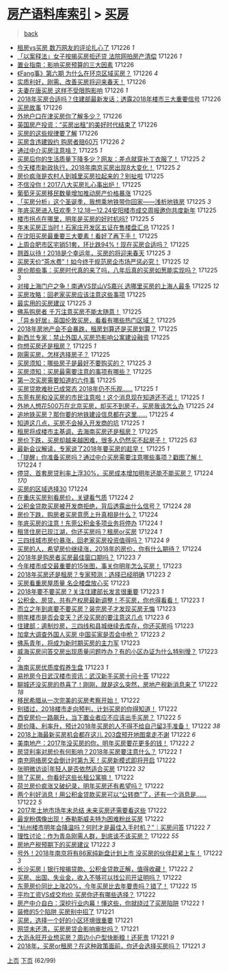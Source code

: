 [房产语料库索引](../../README.md)  > [买房](买房.md)
====
> [back](../README.md)

- [租房vs买房 数万网友的评论扎心了](http://jkwz.applinzi.com/ittc/7051385833607660561.html#%E7%A7%9F%E6%88%BFvs%E4%B9%B0%E6%88%BF+%E6%95%B0%E4%B8%87%E7%BD%91%E5%8F%8B%E7%9A%84%E8%AF%84%E8%AE%BA%E6%89%8E%E5%BF%83%E4%BA%86) 171226 *1* 
- [「以案释法」女子按揭买房拒还贷 法院网拍房产清偿](http://jkwz.applinzi.com/ittc/7051388974050837521.html#%E3%80%8C%E4%BB%A5%E6%A1%88%E9%87%8A%E6%B3%95%E3%80%8D%E5%A5%B3%E5%AD%90%E6%8C%89%E6%8F%AD%E4%B9%B0%E6%88%BF%E6%8B%92%E8%BF%98%E8%B4%B7+%E6%B3%95%E9%99%A2%E7%BD%91%E6%8B%8D%E6%88%BF%E4%BA%A7%E6%B8%85%E5%81%BF) 171226 *1* 
- [置业指南：影响买房预算的三大因素](http://jkwz.applinzi.com/ittc/7051388829921969168.html#%E7%BD%AE%E4%B8%9A%E6%8C%87%E5%8D%97%EF%BC%9A%E5%BD%B1%E5%93%8D%E4%B9%B0%E6%88%BF%E9%A2%84%E7%AE%97%E7%9A%84%E4%B8%89%E5%A4%A7%E5%9B%A0%E7%B4%A0) 171226  
- [《Fang事》第六期 为什么在环京区域买房？](http://jkwz.applinzi.com/ittc/7051380222069310481.html#%E3%80%8AFang%E4%BA%8B%E3%80%8B%E7%AC%AC%E5%85%AD%E6%9C%9F+%E4%B8%BA%E4%BB%80%E4%B9%88%E5%9C%A8%E7%8E%AF%E4%BA%AC%E5%8C%BA%E5%9F%9F%E4%B9%B0%E6%88%BF%EF%BC%9F) 171226 *4* 
- [实质利好，刚需、改善买房将迎来春天！](http://jkwz.applinzi.com/ittc/7051354922551870480.html#%E5%AE%9E%E8%B4%A8%E5%88%A9%E5%A5%BD%EF%BC%8C%E5%88%9A%E9%9C%80%E3%80%81%E6%94%B9%E5%96%84%E4%B9%B0%E6%88%BF%E5%B0%86%E8%BF%8E%E6%9D%A5%E6%98%A5%E5%A4%A9%EF%BC%81) 171226  
- [夫妻在唐买房 这样不受限购影响](http://jkwz.applinzi.com/ittc/7051345991368705041.html#%E5%A4%AB%E5%A6%BB%E5%9C%A8%E5%94%90%E4%B9%B0%E6%88%BF+%E8%BF%99%E6%A0%B7%E4%B8%8D%E5%8F%97%E9%99%90%E8%B4%AD%E5%BD%B1%E5%93%8D) 171226 *1* 
- [2018年买房合适吗？住建部最新发话：透露2018年楼市三大重要信号](http://jkwz.applinzi.com/ittc/7051336993475134481.html#2018%E5%B9%B4%E4%B9%B0%E6%88%BF%E5%90%88%E9%80%82%E5%90%97%EF%BC%9F%E4%BD%8F%E5%BB%BA%E9%83%A8%E6%9C%80%E6%96%B0%E5%8F%91%E8%AF%9D%EF%BC%9A%E9%80%8F%E9%9C%B22018%E5%B9%B4%E6%A5%BC%E5%B8%82%E4%B8%89%E5%A4%A7%E9%87%8D%E8%A6%81%E4%BF%A1%E5%8F%B7) 171226  
- [买房故事](http://jkwz.applinzi.com/ittc/7051331224411309072.html#%E4%B9%B0%E6%88%BF%E6%95%85%E4%BA%8B) 171226  
- [外地户口在津买房你了解多少？](http://jkwz.applinzi.com/ittc/7051312811890705424.html#%E5%A4%96%E5%9C%B0%E6%88%B7%E5%8F%A3%E5%9C%A8%E6%B4%A5%E4%B9%B0%E6%88%BF%E4%BD%A0%E4%BA%86%E8%A7%A3%E5%A4%9A%E5%B0%91%EF%BC%9F) 171226  
- [英国房产投资：“买房出租”的美好时代结束了](http://jkwz.applinzi.com/ittc/7051307475968459793.html#%E8%8B%B1%E5%9B%BD%E6%88%BF%E4%BA%A7%E6%8A%95%E8%B5%84%EF%BC%9A%E2%80%9C%E4%B9%B0%E6%88%BF%E5%87%BA%E7%A7%9F%E2%80%9D%E7%9A%84%E7%BE%8E%E5%A5%BD%E6%97%B6%E4%BB%A3%E7%BB%93%E6%9D%9F%E4%BA%86) 171226  
- [买房的这些规律要了解](http://jkwz.applinzi.com/ittc/7051290201173787664.html#%E4%B9%B0%E6%88%BF%E7%9A%84%E8%BF%99%E4%BA%9B%E8%A7%84%E5%BE%8B%E8%A6%81%E4%BA%86%E8%A7%A3) 171226  
- [买房含违建毁约 购房者赔60万](http://jkwz.applinzi.com/ittc/7051259497358558225.html#%E4%B9%B0%E6%88%BF%E5%90%AB%E8%BF%9D%E5%BB%BA%E6%AF%81%E7%BA%A6+%E8%B4%AD%E6%88%BF%E8%80%85%E8%B5%9460%E4%B8%87) 171226 *2* 
- [通过中介买房注意啥？](http://jkwz.applinzi.com/ittc/7051144073975432208.html#%E9%80%9A%E8%BF%87%E4%B8%AD%E4%BB%8B%E4%B9%B0%E6%88%BF%E6%B3%A8%E6%84%8F%E5%95%A5%EF%BC%9F) 171225 *1* 
- [买房后你的生活质量下降多少？网友：差点就穿补丁衣服了！](http://jkwz.applinzi.com/ittc/7051116583252919313.html#%E4%B9%B0%E6%88%BF%E5%90%8E%E4%BD%A0%E7%9A%84%E7%94%9F%E6%B4%BB%E8%B4%A8%E9%87%8F%E4%B8%8B%E9%99%8D%E5%A4%9A%E5%B0%91%EF%BC%9F%E7%BD%91%E5%8F%8B%EF%BC%9A%E5%B7%AE%E7%82%B9%E5%B0%B1%E7%A9%BF%E8%A1%A5%E4%B8%81%E8%A1%A3%E6%9C%8D%E4%BA%86%EF%BC%81) 171225 *2* 
- [今天楼市新政执行，2018年南京买房出现8大变化！](http://jkwz.applinzi.com/ittc/7051101615795209232.html#%E4%BB%8A%E5%A4%A9%E6%A5%BC%E5%B8%82%E6%96%B0%E6%94%BF%E6%89%A7%E8%A1%8C%EF%BC%8C2018%E5%B9%B4%E5%8D%97%E4%BA%AC%E4%B9%B0%E6%88%BF%E5%87%BA%E7%8E%B08%E5%A4%A7%E5%8F%98%E5%8C%96%EF%BC%81) 171225 *2* 
- [房价疯涨是农村人到城里买房拉起来的？别扯啦](http://jkwz.applinzi.com/ittc/7051101312899351569.html#%E6%88%BF%E4%BB%B7%E7%96%AF%E6%B6%A8%E6%98%AF%E5%86%9C%E6%9D%91%E4%BA%BA%E5%88%B0%E5%9F%8E%E9%87%8C%E4%B9%B0%E6%88%BF%E6%8B%89%E8%B5%B7%E6%9D%A5%E7%9A%84%EF%BC%9F%E5%88%AB%E6%89%AF%E5%95%A6) 171225  
- [不信没你！2017八大买房扎心事出炉！](http://jkwz.applinzi.com/ittc/7051093536340968465.html#%E4%B8%8D%E4%BF%A1%E6%B2%A1%E4%BD%A0%EF%BC%812017%E5%85%AB%E5%A4%A7%E4%B9%B0%E6%88%BF%E6%89%8E%E5%BF%83%E4%BA%8B%E5%87%BA%E7%82%89%EF%BC%81) 171225  
- [葡萄牙买房移民数量增加推动房产价格暴涨](http://jkwz.applinzi.com/ittc/7051084464375989264.html#%E8%91%A1%E8%90%84%E7%89%99%E4%B9%B0%E6%88%BF%E7%A7%BB%E6%B0%91%E6%95%B0%E9%87%8F%E5%A2%9E%E5%8A%A0%E6%8E%A8%E5%8A%A8%E6%88%BF%E4%BA%A7%E4%BB%B7%E6%A0%BC%E6%9A%B4%E6%B6%A8) 171225  
- [「买房分析」这个圣诞季，我想乘地铁带你回家——浅析地铁房](http://jkwz.applinzi.com/ittc/7051078113000178705.html#%E3%80%8C%E4%B9%B0%E6%88%BF%E5%88%86%E6%9E%90%E3%80%8D%E8%BF%99%E4%B8%AA%E5%9C%A3%E8%AF%9E%E5%AD%A3%EF%BC%8C%E6%88%91%E6%83%B3%E4%B9%98%E5%9C%B0%E9%93%81%E5%B8%A6%E4%BD%A0%E5%9B%9E%E5%AE%B6%E2%80%94%E2%80%94%E6%B5%85%E6%9E%90%E5%9C%B0%E9%93%81%E6%88%BF) 171225 *3* 
- [年底买房进入狂欢季？12.18—12.24安阳楼市成交周报邀你共度新年](http://jkwz.applinzi.com/ittc/7051077155981624336.html#%E5%B9%B4%E5%BA%95%E4%B9%B0%E6%88%BF%E8%BF%9B%E5%85%A5%E7%8B%82%E6%AC%A2%E5%AD%A3%EF%BC%9F12.18%E2%80%9412.24%E5%AE%89%E9%98%B3%E6%A5%BC%E5%B8%82%E6%88%90%E4%BA%A4%E5%91%A8%E6%8A%A5%E9%82%80%E4%BD%A0%E5%85%B1%E5%BA%A6%E6%96%B0%E5%B9%B4) 171225  
- [楼市拐点在哪里，明年是买房的好时机吗?](http://jkwz.applinzi.com/ittc/7051076137667527696.html#%E6%A5%BC%E5%B8%82%E6%8B%90%E7%82%B9%E5%9C%A8%E5%93%AA%E9%87%8C%EF%BC%8C%E6%98%8E%E5%B9%B4%E6%98%AF%E4%B9%B0%E6%88%BF%E7%9A%84%E5%A5%BD%E6%97%B6%E6%9C%BA%E5%90%97%3F) 171225 *5* 
- [年末买房正当时！石家庄开发区五证在售楼盘汇总](http://jkwz.applinzi.com/ittc/7051070859677008912.html#%E5%B9%B4%E6%9C%AB%E4%B9%B0%E6%88%BF%E6%AD%A3%E5%BD%93%E6%97%B6%EF%BC%81%E7%9F%B3%E5%AE%B6%E5%BA%84%E5%BC%80%E5%8F%91%E5%8C%BA%E4%BA%94%E8%AF%81%E5%9C%A8%E5%94%AE%E6%A5%BC%E7%9B%98%E6%B1%87%E6%80%BB) 171225 *1* 
- [在沈阳买房最重要三大要素！看好了再下手！](http://jkwz.applinzi.com/ittc/7051065986864645137.html#%E5%9C%A8%E6%B2%88%E9%98%B3%E4%B9%B0%E6%88%BF%E6%9C%80%E9%87%8D%E8%A6%81%E4%B8%89%E5%A4%A7%E8%A6%81%E7%B4%A0%EF%BC%81%E7%9C%8B%E5%A5%BD%E4%BA%86%E5%86%8D%E4%B8%8B%E6%89%8B%EF%BC%81) 171225  
- [上周合肥市区宅销51套，环比跌94%！现在买房合适吗？](http://jkwz.applinzi.com/ittc/7051059615054169105.html#%E4%B8%8A%E5%91%A8%E5%90%88%E8%82%A5%E5%B8%82%E5%8C%BA%E5%AE%85%E9%94%8051%E5%A5%97%EF%BC%8C%E7%8E%AF%E6%AF%94%E8%B7%8C94%25%EF%BC%81%E7%8E%B0%E5%9C%A8%E4%B9%B0%E6%88%BF%E5%90%88%E9%80%82%E5%90%97%EF%BC%9F) 171225  
- [翘首以待！2018是个幸运年，买房的将迎来春天](http://jkwz.applinzi.com/ittc/7051045884358296592.html#%E7%BF%98%E9%A6%96%E4%BB%A5%E5%BE%85%EF%BC%812018%E6%98%AF%E4%B8%AA%E5%B9%B8%E8%BF%90%E5%B9%B4%EF%BC%8C%E4%B9%B0%E6%88%BF%E7%9A%84%E5%B0%86%E8%BF%8E%E6%9D%A5%E6%98%A5%E5%A4%A9) 171225 *3* 
- [买房天价“茶水费”！如今终于规范房企市场严惩必究！](http://jkwz.applinzi.com/ittc/7051056328590492689.html#%E4%B9%B0%E6%88%BF%E5%A4%A9%E4%BB%B7%E2%80%9C%E8%8C%B6%E6%B0%B4%E8%B4%B9%E2%80%9D%EF%BC%81%E5%A6%82%E4%BB%8A%E7%BB%88%E4%BA%8E%E8%A7%84%E8%8C%83%E6%88%BF%E4%BC%81%E5%B8%82%E5%9C%BA%E4%B8%A5%E6%83%A9%E5%BF%85%E7%A9%B6%EF%BC%81) 171225 *12* 
- [房价那些事：买房时代真的来了吗，八年后真的买房如葱能实现吗？](http://jkwz.applinzi.com/ittc/7049850394035880977.html#%E6%88%BF%E4%BB%B7%E9%82%A3%E4%BA%9B%E4%BA%8B%EF%BC%9A%E4%B9%B0%E6%88%BF%E6%97%B6%E4%BB%A3%E7%9C%9F%E7%9A%84%E6%9D%A5%E4%BA%86%E5%90%97%EF%BC%8C%E5%85%AB%E5%B9%B4%E5%90%8E%E7%9C%9F%E7%9A%84%E4%B9%B0%E6%88%BF%E5%A6%82%E8%91%B1%E8%83%BD%E5%AE%9E%E7%8E%B0%E5%90%97%EF%BC%9F) 171225 *3* 
- [对接上海门户之争！南通VS昆山VS嘉兴 选哪里买房的上海人最多](http://jkwz.applinzi.com/ittc/7051049666798421008.html#%E5%AF%B9%E6%8E%A5%E4%B8%8A%E6%B5%B7%E9%97%A8%E6%88%B7%E4%B9%8B%E4%BA%89%EF%BC%81%E5%8D%97%E9%80%9AVS%E6%98%86%E5%B1%B1VS%E5%98%89%E5%85%B4+%E9%80%89%E5%93%AA%E9%87%8C%E4%B9%B0%E6%88%BF%E7%9A%84%E4%B8%8A%E6%B5%B7%E4%BA%BA%E6%9C%80%E5%A4%9A) 171225 *12* 
- [买房攻略：回老家买房应该注意这些事项](http://jkwz.applinzi.com/ittc/7051044658497455120.html#%E4%B9%B0%E6%88%BF%E6%94%BB%E7%95%A5%EF%BC%9A%E5%9B%9E%E8%80%81%E5%AE%B6%E4%B9%B0%E6%88%BF%E5%BA%94%E8%AF%A5%E6%B3%A8%E6%84%8F%E8%BF%99%E4%BA%9B%E4%BA%8B%E9%A1%B9) 171225  
- [最实用的买房建议](http://jkwz.applinzi.com/ittc/7051041570831205393.html#%E6%9C%80%E5%AE%9E%E7%94%A8%E7%9A%84%E4%B9%B0%E6%88%BF%E5%BB%BA%E8%AE%AE) 171225 *3* 
- [佛系购房者 千万注意买房不能太随意！](http://jkwz.applinzi.com/ittc/7051039875891987473.html#%E4%BD%9B%E7%B3%BB%E8%B4%AD%E6%88%BF%E8%80%85+%E5%8D%83%E4%B8%87%E6%B3%A8%E6%84%8F%E4%B9%B0%E6%88%BF%E4%B8%8D%E8%83%BD%E5%A4%AA%E9%9A%8F%E6%84%8F%EF%BC%81) 171225  
- [「异乡好居」英国伦敦买房，看看有哪些热门区域？](http://jkwz.applinzi.com/ittc/7051037577224651793.html#%E3%80%8C%E5%BC%82%E4%B9%A1%E5%A5%BD%E5%B1%85%E3%80%8D%E8%8B%B1%E5%9B%BD%E4%BC%A6%E6%95%A6%E4%B9%B0%E6%88%BF%EF%BC%8C%E7%9C%8B%E7%9C%8B%E6%9C%89%E5%93%AA%E4%BA%9B%E7%83%AD%E9%97%A8%E5%8C%BA%E5%9F%9F%EF%BC%9F) 171225  
- [2018年房地产会不会暴跌，租房划算还是买房划算？](http://jkwz.applinzi.com/ittc/7051037116593603600.html#2018%E5%B9%B4%E6%88%BF%E5%9C%B0%E4%BA%A7%E4%BC%9A%E4%B8%8D%E4%BC%9A%E6%9A%B4%E8%B7%8C%EF%BC%8C%E7%A7%9F%E6%88%BF%E5%88%92%E7%AE%97%E8%BF%98%E6%98%AF%E4%B9%B0%E6%88%BF%E5%88%92%E7%AE%97%EF%BC%9F) 171225  
- [新西兰专家：禁止外国人买房恐影响公寓建设融资](http://jkwz.applinzi.com/ittc/7051029513511633936.html#%E6%96%B0%E8%A5%BF%E5%85%B0%E4%B8%93%E5%AE%B6%EF%BC%9A%E7%A6%81%E6%AD%A2%E5%A4%96%E5%9B%BD%E4%BA%BA%E4%B9%B0%E6%88%BF%E6%81%90%E5%BD%B1%E5%93%8D%E5%85%AC%E5%AF%93%E5%BB%BA%E8%AE%BE%E8%9E%8D%E8%B5%84) 171225  
- [你想买房还是租房？](http://jkwz.applinzi.com/ittc/7051027416544183312.html#%E4%BD%A0%E6%83%B3%E4%B9%B0%E6%88%BF%E8%BF%98%E6%98%AF%E7%A7%9F%E6%88%BF%EF%BC%9F) 171225 *1* 
- [刚需买房，怎样选择房子？](http://jkwz.applinzi.com/ittc/7051025115943273489.html#%E5%88%9A%E9%9C%80%E4%B9%B0%E6%88%BF%EF%BC%8C%E6%80%8E%E6%A0%B7%E9%80%89%E6%8B%A9%E6%88%BF%E5%AD%90%EF%BC%9F) 171225  
- [买房须知：哪些房子是最好不要购买的？](http://jkwz.applinzi.com/ittc/7051022004398851088.html#%E4%B9%B0%E6%88%BF%E9%A1%BB%E7%9F%A5%EF%BC%9A%E5%93%AA%E4%BA%9B%E6%88%BF%E5%AD%90%E6%98%AF%E6%9C%80%E5%A5%BD%E4%B8%8D%E8%A6%81%E8%B4%AD%E4%B9%B0%E7%9A%84%EF%BC%9F) 171225 *3* 
- [买房须知：买房最需要注意的事项有哪些？](http://jkwz.applinzi.com/ittc/7051022006881879056.html#%E4%B9%B0%E6%88%BF%E9%A1%BB%E7%9F%A5%EF%BC%9A%E4%B9%B0%E6%88%BF%E6%9C%80%E9%9C%80%E8%A6%81%E6%B3%A8%E6%84%8F%E7%9A%84%E4%BA%8B%E9%A1%B9%E6%9C%89%E5%93%AA%E4%BA%9B%EF%BC%9F) 171225  
- [第一次买房需要知道的六件事](http://jkwz.applinzi.com/ittc/7051020601093784592.html#%E7%AC%AC%E4%B8%80%E6%AC%A1%E4%B9%B0%E6%88%BF%E9%9C%80%E8%A6%81%E7%9F%A5%E9%81%93%E7%9A%84%E5%85%AD%E4%BB%B6%E4%BA%8B) 171225  
- [买房贷款难批已成常态 2018年仍不乐观……](http://jkwz.applinzi.com/ittc/7051012793220727824.html#%E4%B9%B0%E6%88%BF%E8%B4%B7%E6%AC%BE%E9%9A%BE%E6%89%B9%E5%B7%B2%E6%88%90%E5%B8%B8%E6%80%81+2018%E5%B9%B4%E4%BB%8D%E4%B8%8D%E4%B9%90%E8%A7%82%E2%80%A6%E2%80%A6) 171225 *1* 
- [东莞有房和没买房的市民注意啦！这个消息现在知道还不迟！](http://jkwz.applinzi.com/ittc/7051005167946695697.html#%E4%B8%9C%E8%8E%9E%E6%9C%89%E6%88%BF%E5%92%8C%E6%B2%A1%E4%B9%B0%E6%88%BF%E7%9A%84%E5%B8%82%E6%B0%91%E6%B3%A8%E6%84%8F%E5%95%A6%EF%BC%81%E8%BF%99%E4%B8%AA%E6%B6%88%E6%81%AF%E7%8E%B0%E5%9C%A8%E7%9F%A5%E9%81%93%E8%BF%98%E4%B8%8D%E8%BF%9F%EF%BC%81) 171225 *1* 
- [外地人想花500万在北京买房，却买不到房子，买房我该怎么办](http://jkwz.applinzi.com/ittc/7050988610763883536.html#%E5%A4%96%E5%9C%B0%E4%BA%BA%E6%83%B3%E8%8A%B1500%E4%B8%87%E5%9C%A8%E5%8C%97%E4%BA%AC%E4%B9%B0%E6%88%BF%EF%BC%8C%E5%8D%B4%E4%B9%B0%E4%B8%8D%E5%88%B0%E6%88%BF%E5%AD%90%EF%BC%8C%E4%B9%B0%E6%88%BF%E6%88%91%E8%AF%A5%E6%80%8E%E4%B9%88%E5%8A%9E) 171225 *24* 
- [追地铁买房？那你要的地铁建设信息都在这里……](http://jkwz.applinzi.com/ittc/7050956579602433040.html#%E8%BF%BD%E5%9C%B0%E9%93%81%E4%B9%B0%E6%88%BF%EF%BC%9F%E9%82%A3%E4%BD%A0%E8%A6%81%E7%9A%84%E5%9C%B0%E9%93%81%E5%BB%BA%E8%AE%BE%E4%BF%A1%E6%81%AF%E9%83%BD%E5%9C%A8%E8%BF%99%E9%87%8C%E2%80%A6%E2%80%A6) 171225 *4* 
- [知道这几点，买房不会掉入开发商的坑](http://jkwz.applinzi.com/ittc/7050951386609484816.html#%E7%9F%A5%E9%81%93%E8%BF%99%E5%87%A0%E7%82%B9%EF%BC%8C%E4%B9%B0%E6%88%BF%E4%B8%8D%E4%BC%9A%E6%8E%89%E5%85%A5%E5%BC%80%E5%8F%91%E5%95%86%E7%9A%84%E5%9D%91) 171225 *1* 
- [租房将成楼市主基调，去海南买房还是租房？](http://jkwz.applinzi.com/ittc/7050934816134923280.html#%E7%A7%9F%E6%88%BF%E5%B0%86%E6%88%90%E6%A5%BC%E5%B8%82%E4%B8%BB%E5%9F%BA%E8%B0%83%EF%BC%8C%E5%8E%BB%E6%B5%B7%E5%8D%97%E4%B9%B0%E6%88%BF%E8%BF%98%E6%98%AF%E7%A7%9F%E6%88%BF%EF%BC%9F) 171225  
- [房价下跌，买房却越来越困难，很多人仍然买不起房子！](http://jkwz.applinzi.com/ittc/7050796087516857361.html#%E6%88%BF%E4%BB%B7%E4%B8%8B%E8%B7%8C%EF%BC%8C%E4%B9%B0%E6%88%BF%E5%8D%B4%E8%B6%8A%E6%9D%A5%E8%B6%8A%E5%9B%B0%E9%9A%BE%EF%BC%8C%E5%BE%88%E5%A4%9A%E4%BA%BA%E4%BB%8D%E7%84%B6%E4%B9%B0%E4%B8%8D%E8%B5%B7%E6%88%BF%E5%AD%90%EF%BC%81) 171225 *63* 
- [最新会议解读，专家说了2018年要买房的趁早！](http://jkwz.applinzi.com/ittc/7050770183902200849.html#%E6%9C%80%E6%96%B0%E4%BC%9A%E8%AE%AE%E8%A7%A3%E8%AF%BB%EF%BC%8C%E4%B8%93%E5%AE%B6%E8%AF%B4%E4%BA%862018%E5%B9%B4%E8%A6%81%E4%B9%B0%E6%88%BF%E7%9A%84%E8%B6%81%E6%97%A9%EF%BC%81) 171225 *1* 
- [「提醒」你准备买房吗？通过中介买房需要注意哪些事项？戳图了解！](http://jkwz.applinzi.com/ittc/7050775504586540048.html#%E3%80%8C%E6%8F%90%E9%86%92%E3%80%8D%E4%BD%A0%E5%87%86%E5%A4%87%E4%B9%B0%E6%88%BF%E5%90%97%EF%BC%9F%E9%80%9A%E8%BF%87%E4%B8%AD%E4%BB%8B%E4%B9%B0%E6%88%BF%E9%9C%80%E8%A6%81%E6%B3%A8%E6%84%8F%E5%93%AA%E4%BA%9B%E4%BA%8B%E9%A1%B9%EF%BC%9F%E6%88%B3%E5%9B%BE%E4%BA%86%E8%A7%A3%EF%BC%81) 171224 *1* 
- [停贷、首套房贷利率上浮30%，买房成本增加明年还能不能买房？](http://jkwz.applinzi.com/ittc/7050751005744956433.html#%E5%81%9C%E8%B4%B7%E3%80%81%E9%A6%96%E5%A5%97%E6%88%BF%E8%B4%B7%E5%88%A9%E7%8E%87%E4%B8%8A%E6%B5%AE30%25%EF%BC%8C%E4%B9%B0%E6%88%BF%E6%88%90%E6%9C%AC%E5%A2%9E%E5%8A%A0%E6%98%8E%E5%B9%B4%E8%BF%98%E8%83%BD%E4%B8%8D%E8%83%BD%E4%B9%B0%E6%88%BF%EF%BC%9F) 171224 *170* 
- [买房的区域选择30](http://jkwz.applinzi.com/ittc/7050722183398032401.html#%E4%B9%B0%E6%88%BF%E7%9A%84%E5%8C%BA%E5%9F%9F%E9%80%89%E6%8B%A930) 171224  
- [在重庆买房别看房价，关键看气质](http://jkwz.applinzi.com/ittc/7050331402912924689.html#%E5%9C%A8%E9%87%8D%E5%BA%86%E4%B9%B0%E6%88%BF%E5%88%AB%E7%9C%8B%E6%88%BF%E4%BB%B7%EF%BC%8C%E5%85%B3%E9%94%AE%E7%9C%8B%E6%B0%94%E8%B4%A8) 171224 *2* 
- [公积金贷款买房被开发商拒绝，背后透露出什么信号？](http://jkwz.applinzi.com/ittc/7050601062463964177.html#%E5%85%AC%E7%A7%AF%E9%87%91%E8%B4%B7%E6%AC%BE%E4%B9%B0%E6%88%BF%E8%A2%AB%E5%BC%80%E5%8F%91%E5%95%86%E6%8B%92%E7%BB%9D%EF%BC%8C%E8%83%8C%E5%90%8E%E9%80%8F%E9%9C%B2%E5%87%BA%E4%BB%80%E4%B9%88%E4%BF%A1%E5%8F%B7%EF%BC%9F) 171224 *28* 
- [房价下跌，购房者买房意愿上升真相是什么？](http://jkwz.applinzi.com/ittc/7050277515308827665.html#%E6%88%BF%E4%BB%B7%E4%B8%8B%E8%B7%8C%EF%BC%8C%E8%B4%AD%E6%88%BF%E8%80%85%E4%B9%B0%E6%88%BF%E6%84%8F%E6%84%BF%E4%B8%8A%E5%8D%87%E7%9C%9F%E7%9B%B8%E6%98%AF%E4%BB%80%E4%B9%88%EF%BC%9F) 171224  
- [年底买房的注意！东莞公积金多项业务将停办](http://jkwz.applinzi.com/ittc/7050564938001548304.html#%E5%B9%B4%E5%BA%95%E4%B9%B0%E6%88%BF%E7%9A%84%E6%B3%A8%E6%84%8F%EF%BC%81%E4%B8%9C%E8%8E%9E%E5%85%AC%E7%A7%AF%E9%87%91%E5%A4%9A%E9%A1%B9%E4%B8%9A%E5%8A%A1%E5%B0%86%E5%81%9C%E5%8A%9E) 171224 *1* 
- [租赁住房已现江湖，你还买房吗？租房or买房](http://jkwz.applinzi.com/ittc/7049935223997858833.html#%E7%A7%9F%E8%B5%81%E4%BD%8F%E6%88%BF%E5%B7%B2%E7%8E%B0%E6%B1%9F%E6%B9%96%EF%BC%8C%E4%BD%A0%E8%BF%98%E4%B9%B0%E6%88%BF%E5%90%97%EF%BC%9F%E7%A7%9F%E6%88%BFor%E4%B9%B0%E6%88%BF) 171224 *1* 
- [三四线城市房价暴涨，回老家买房投资值得吗？](http://jkwz.applinzi.com/ittc/7050443280385311761.html#%E4%B8%89%E5%9B%9B%E7%BA%BF%E5%9F%8E%E5%B8%82%E6%88%BF%E4%BB%B7%E6%9A%B4%E6%B6%A8%EF%BC%8C%E5%9B%9E%E8%80%81%E5%AE%B6%E4%B9%B0%E6%88%BF%E6%8A%95%E8%B5%84%E5%80%BC%E5%BE%97%E5%90%97%EF%BC%9F) 171224 *9* 
- [买房的人，希望房价继续涨，2018年的房价，你有什么期待？](http://jkwz.applinzi.com/ittc/7050424878312719376.html#%E4%B9%B0%E6%88%BF%E7%9A%84%E4%BA%BA%EF%BC%8C%E5%B8%8C%E6%9C%9B%E6%88%BF%E4%BB%B7%E7%BB%A7%E7%BB%AD%E6%B6%A8%EF%BC%8C2018%E5%B9%B4%E7%9A%84%E6%88%BF%E4%BB%B7%EF%BC%8C%E4%BD%A0%E6%9C%89%E4%BB%80%E4%B9%88%E6%9C%9F%E5%BE%85%EF%BC%9F) 171224  
- [2018年是购房者买房最佳窗口期吗？](http://jkwz.applinzi.com/ittc/7050420257225704464.html#2018%E5%B9%B4%E6%98%AF%E8%B4%AD%E6%88%BF%E8%80%85%E4%B9%B0%E6%88%BF%E6%9C%80%E4%BD%B3%E7%AA%97%E5%8F%A3%E6%9C%9F%E5%90%97%EF%BC%9F) 171223 *7* 
- [今年楼市成交最重要的15张图，事关你明年怎么买房！](http://jkwz.applinzi.com/ittc/7050405680798762001.html#%E4%BB%8A%E5%B9%B4%E6%A5%BC%E5%B8%82%E6%88%90%E4%BA%A4%E6%9C%80%E9%87%8D%E8%A6%81%E7%9A%8415%E5%BC%A0%E5%9B%BE%EF%BC%8C%E4%BA%8B%E5%85%B3%E4%BD%A0%E6%98%8E%E5%B9%B4%E6%80%8E%E4%B9%88%E4%B9%B0%E6%88%BF%EF%BC%81) 171223  
- [2018年买房还是租房？专家预测：选择已经明确](http://jkwz.applinzi.com/ittc/7050402181235082257.html#2018%E5%B9%B4%E4%B9%B0%E6%88%BF%E8%BF%98%E6%98%AF%E7%A7%9F%E6%88%BF%EF%BC%9F%E4%B8%93%E5%AE%B6%E9%A2%84%E6%B5%8B%EF%BC%9A%E9%80%89%E6%8B%A9%E5%B7%B2%E7%BB%8F%E6%98%8E%E7%A1%AE) 171223 *2* 
- [买房看重房屋质量 名企楼盘放心买](http://jkwz.applinzi.com/ittc/7050386110167909392.html#%E4%B9%B0%E6%88%BF%E7%9C%8B%E9%87%8D%E6%88%BF%E5%B1%8B%E8%B4%A8%E9%87%8F+%E5%90%8D%E4%BC%81%E6%A5%BC%E7%9B%98%E6%94%BE%E5%BF%83%E4%B9%B0) 171223  
- [2018年要不要买房？关注住建部长发言很重要](http://jkwz.applinzi.com/ittc/7050337199910814736.html#2018%E5%B9%B4%E8%A6%81%E4%B8%8D%E8%A6%81%E4%B9%B0%E6%88%BF%EF%BC%9F%E5%85%B3%E6%B3%A8%E4%BD%8F%E5%BB%BA%E9%83%A8%E9%95%BF%E5%8F%91%E8%A8%80%E5%BE%88%E9%87%8D%E8%A6%81) 171223 *1* 
- [公积金、房贷、共有产权房最新调整！不买房，你也得看看！](http://jkwz.applinzi.com/ittc/7050316299652039696.html#%E5%85%AC%E7%A7%AF%E9%87%91%E3%80%81%E6%88%BF%E8%B4%B7%E3%80%81%E5%85%B1%E6%9C%89%E4%BA%A7%E6%9D%83%E6%88%BF%E6%9C%80%E6%96%B0%E8%B0%83%E6%95%B4%EF%BC%81%E4%B8%8D%E4%B9%B0%E6%88%BF%EF%BC%8C%E4%BD%A0%E4%B9%9F%E5%BE%97%E7%9C%8B%E7%9C%8B%EF%BC%81) 171223 *1* 
- [而立之年到底要不要买房？装完房子才发现买房无悔](http://jkwz.applinzi.com/ittc/7050310793063564305.html#%E8%80%8C%E7%AB%8B%E4%B9%8B%E5%B9%B4%E5%88%B0%E5%BA%95%E8%A6%81%E4%B8%8D%E8%A6%81%E4%B9%B0%E6%88%BF%EF%BC%9F%E8%A3%85%E5%AE%8C%E6%88%BF%E5%AD%90%E6%89%8D%E5%8F%91%E7%8E%B0%E4%B9%B0%E6%88%BF%E6%97%A0%E6%82%94) 171223  
- [明年楼市是否会变天？还没买房的要注意这几点](http://jkwz.applinzi.com/ittc/7049534577050125329.html#%E6%98%8E%E5%B9%B4%E6%A5%BC%E5%B8%82%E6%98%AF%E5%90%A6%E4%BC%9A%E5%8F%98%E5%A4%A9%EF%BC%9F%E8%BF%98%E6%B2%A1%E4%B9%B0%E6%88%BF%E7%9A%84%E8%A6%81%E6%B3%A8%E6%84%8F%E8%BF%99%E5%87%A0%E7%82%B9) 171223 *6* 
- [住建部：遏制炒房，三四线和县城继续去库存，你还买房吗](http://jkwz.applinzi.com/ittc/7050271174171296785.html#%E4%BD%8F%E5%BB%BA%E9%83%A8%EF%BC%9A%E9%81%8F%E5%88%B6%E7%82%92%E6%88%BF%EF%BC%8C%E4%B8%89%E5%9B%9B%E7%BA%BF%E5%92%8C%E5%8E%BF%E5%9F%8E%E7%BB%A7%E7%BB%AD%E5%8E%BB%E5%BA%93%E5%AD%98%EF%BC%8C%E4%BD%A0%E8%BF%98%E4%B9%B0%E6%88%BF%E5%90%97) 171223  
- [加拿大调查外国人买房 中国买家是否会中枪？](http://jkwz.applinzi.com/ittc/7050254522067190801.html#%E5%8A%A0%E6%8B%BF%E5%A4%A7%E8%B0%83%E6%9F%A5%E5%A4%96%E5%9B%BD%E4%BA%BA%E4%B9%B0%E6%88%BF+%E4%B8%AD%E5%9B%BD%E4%B9%B0%E5%AE%B6%E6%98%AF%E5%90%A6%E4%BC%9A%E4%B8%AD%E6%9E%AA%EF%BC%9F) 171223 *2* 
- [佛系青年，将成为新时期买房的主力军](http://jkwz.applinzi.com/ittc/7050228570259981329.html#%E4%BD%9B%E7%B3%BB%E9%9D%92%E5%B9%B4%EF%BC%8C%E5%B0%86%E6%88%90%E4%B8%BA%E6%96%B0%E6%97%B6%E6%9C%9F%E4%B9%B0%E6%88%BF%E7%9A%84%E4%B8%BB%E5%8A%9B%E5%86%9B) 171223  
- [威海买房问答交房出现质量问题咋办？有的小区办证为什么特别慢？](http://jkwz.applinzi.com/ittc/7050228049491002384.html#%E5%A8%81%E6%B5%B7%E4%B9%B0%E6%88%BF%E9%97%AE%E7%AD%94%E4%BA%A4%E6%88%BF%E5%87%BA%E7%8E%B0%E8%B4%A8%E9%87%8F%E9%97%AE%E9%A2%98%E5%92%8B%E5%8A%9E%EF%BC%9F%E6%9C%89%E7%9A%84%E5%B0%8F%E5%8C%BA%E5%8A%9E%E8%AF%81%E4%B8%BA%E4%BB%80%E4%B9%88%E7%89%B9%E5%88%AB%E6%85%A2%EF%BC%9F) 171223 *2* 
- [海南买房优质度假养生盘](http://jkwz.applinzi.com/ittc/7050227923431195664.html#%E6%B5%B7%E5%8D%97%E4%B9%B0%E6%88%BF%E4%BC%98%E8%B4%A8%E5%BA%A6%E5%81%87%E5%85%BB%E7%94%9F%E7%9B%98) 171223 *1* 
- [易抢房今日武汉楼市资讯：武汉新手买房十问十答](http://jkwz.applinzi.com/ittc/7050036494092223505.html#%E6%98%93%E6%8A%A2%E6%88%BF%E4%BB%8A%E6%97%A5%E6%AD%A6%E6%B1%89%E6%A5%BC%E5%B8%82%E8%B5%84%E8%AE%AF%EF%BC%9A%E6%AD%A6%E6%B1%89%E6%96%B0%E6%89%8B%E4%B9%B0%E6%88%BF%E5%8D%81%E9%97%AE%E5%8D%81%E7%AD%94) 171222  
- [聊城还没买房的恭喜了！刚刚，就是这么突然，房地产税新消息来了](http://jkwz.applinzi.com/ittc/7050036440321229841.html#%E8%81%8A%E5%9F%8E%E8%BF%98%E6%B2%A1%E4%B9%B0%E6%88%BF%E7%9A%84%E6%81%AD%E5%96%9C%E4%BA%86%EF%BC%81%E5%88%9A%E5%88%9A%EF%BC%8C%E5%B0%B1%E6%98%AF%E8%BF%99%E4%B9%88%E7%AA%81%E7%84%B6%EF%BC%8C%E6%88%BF%E5%9C%B0%E4%BA%A7%E7%A8%8E%E6%96%B0%E6%B6%88%E6%81%AF%E6%9D%A5%E4%BA%86) 171222 *18* 
- [移民希腊从一次完美的买房考察开始！](http://jkwz.applinzi.com/ittc/7049967051722982416.html#%E7%A7%BB%E6%B0%91%E5%B8%8C%E8%85%8A%E4%BB%8E%E4%B8%80%E6%AC%A1%E5%AE%8C%E7%BE%8E%E7%9A%84%E4%B9%B0%E6%88%BF%E8%80%83%E5%AF%9F%E5%BC%80%E5%A7%8B%EF%BC%81) 171222  
- [别错过，2018楼市走向预判，计划买房的你得知道！](http://jkwz.applinzi.com/ittc/7049951303487194129.html#%E5%88%AB%E9%94%99%E8%BF%87%EF%BC%8C2018%E6%A5%BC%E5%B8%82%E8%B5%B0%E5%90%91%E9%A2%84%E5%88%A4%EF%BC%8C%E8%AE%A1%E5%88%92%E4%B9%B0%E6%88%BF%E7%9A%84%E4%BD%A0%E5%BE%97%E7%9F%A5%E9%81%93%EF%BC%81) 171222  
- [西安房价一路飙升，当下置业者应不应该出手买房？](http://jkwz.applinzi.com/ittc/7049909827432612881.html#%E8%A5%BF%E5%AE%89%E6%88%BF%E4%BB%B7%E4%B8%80%E8%B7%AF%E9%A3%99%E5%8D%87%EF%BC%8C%E5%BD%93%E4%B8%8B%E7%BD%AE%E4%B8%9A%E8%80%85%E5%BA%94%E4%B8%8D%E5%BA%94%E8%AF%A5%E5%87%BA%E6%89%8B%E4%B9%B0%E6%88%BF%EF%BC%9F) 171222 *5* 
- [房价降、利率升，预计2018年买房的人不得不给自己留3手准备！](http://jkwz.applinzi.com/ittc/7049940933833917456.html#%E6%88%BF%E4%BB%B7%E9%99%8D%E3%80%81%E5%88%A9%E7%8E%87%E5%8D%87%EF%BC%8C%E9%A2%84%E8%AE%A12018%E5%B9%B4%E4%B9%B0%E6%88%BF%E7%9A%84%E4%BA%BA%E4%B8%8D%E5%BE%97%E4%B8%8D%E7%BB%99%E8%87%AA%E5%B7%B1%E7%95%993%E6%89%8B%E5%87%86%E5%A4%87%EF%BC%81) 171222 *38* 
- [2018上海最新买房机会都在这儿 203盘预开地图拿走不谢](http://jkwz.applinzi.com/ittc/7049929732378854417.html#2018%E4%B8%8A%E6%B5%B7%E6%9C%80%E6%96%B0%E4%B9%B0%E6%88%BF%E6%9C%BA%E4%BC%9A%E9%83%BD%E5%9C%A8%E8%BF%99%E5%84%BF+203%E7%9B%98%E9%A2%84%E5%BC%80%E5%9C%B0%E5%9B%BE%E6%8B%BF%E8%B5%B0%E4%B8%8D%E8%B0%A2) 171222 *6* 
- [美南地产：2017年没买房的你，明年买房要花更多的钱！](http://jkwz.applinzi.com/ittc/7049929408440173585.html#%E7%BE%8E%E5%8D%97%E5%9C%B0%E4%BA%A7%EF%BC%9A2017%E5%B9%B4%E6%B2%A1%E4%B9%B0%E6%88%BF%E7%9A%84%E4%BD%A0%EF%BC%8C%E6%98%8E%E5%B9%B4%E4%B9%B0%E6%88%BF%E8%A6%81%E8%8A%B1%E6%9B%B4%E5%A4%9A%E7%9A%84%E9%92%B1%EF%BC%81) 171222 *2* 
- [房贷利率对房价有何影响？2018年买房要注意什么？](http://jkwz.applinzi.com/ittc/7049926803076940817.html#%E6%88%BF%E8%B4%B7%E5%88%A9%E7%8E%87%E5%AF%B9%E6%88%BF%E4%BB%B7%E6%9C%89%E4%BD%95%E5%BD%B1%E5%93%8D%EF%BC%9F2018%E5%B9%B4%E4%B9%B0%E6%88%BF%E8%A6%81%E6%B3%A8%E6%84%8F%E4%BB%80%E4%B9%88%EF%BC%9F) 171222 *1* 
- [南充网络房交会倒计时第九天！买房新模式即将开启](http://jkwz.applinzi.com/ittc/7049921748118537233.html#%E5%8D%97%E5%85%85%E7%BD%91%E7%BB%9C%E6%88%BF%E4%BA%A4%E4%BC%9A%E5%80%92%E8%AE%A1%E6%97%B6%E7%AC%AC%E4%B9%9D%E5%A4%A9%EF%BC%81%E4%B9%B0%E6%88%BF%E6%96%B0%E6%A8%A1%E5%BC%8F%E5%8D%B3%E5%B0%86%E5%BC%80%E5%90%AF) 171222  
- [张明微访谈|年轻人是否依然适合买房](http://jkwz.applinzi.com/ittc/7049915213980107793.html#%E5%BC%A0%E6%98%8E%E5%BE%AE%E8%AE%BF%E8%B0%88%7C%E5%B9%B4%E8%BD%BB%E4%BA%BA%E6%98%AF%E5%90%A6%E4%BE%9D%E7%84%B6%E9%80%82%E5%90%88%E4%B9%B0%E6%88%BF) 171222 *32* 
- [除了买房，你看好这些长租公寓嘛！](http://jkwz.applinzi.com/ittc/7049897399365927953.html#%E9%99%A4%E4%BA%86%E4%B9%B0%E6%88%BF%EF%BC%8C%E4%BD%A0%E7%9C%8B%E5%A5%BD%E8%BF%99%E4%BA%9B%E9%95%BF%E7%A7%9F%E5%85%AC%E5%AF%93%E5%98%9B%EF%BC%81) 171222  
- [荷兰房价疯涨又破纪录，明年买房还有希望吗？](http://jkwz.applinzi.com/ittc/7049890230922904592.html#%E8%8D%B7%E5%85%B0%E6%88%BF%E4%BB%B7%E7%96%AF%E6%B6%A8%E5%8F%88%E7%A0%B4%E7%BA%AA%E5%BD%95%EF%BC%8C%E6%98%8E%E5%B9%B4%E4%B9%B0%E6%88%BF%E8%BF%98%E6%9C%89%E5%B8%8C%E6%9C%9B%E5%90%97%EF%BC%9F) 171222  
- [两个利好消息！用公积金贷款买房可以“公转商”了，还有一个消息是……](http://jkwz.applinzi.com/ittc/7049888900103799824.html#%E4%B8%A4%E4%B8%AA%E5%88%A9%E5%A5%BD%E6%B6%88%E6%81%AF%EF%BC%81%E7%94%A8%E5%85%AC%E7%A7%AF%E9%87%91%E8%B4%B7%E6%AC%BE%E4%B9%B0%E6%88%BF%E5%8F%AF%E4%BB%A5%E2%80%9C%E5%85%AC%E8%BD%AC%E5%95%86%E2%80%9D%E4%BA%86%EF%BC%8C%E8%BF%98%E6%9C%89%E4%B8%80%E4%B8%AA%E6%B6%88%E6%81%AF%E6%98%AF%E2%80%A6%E2%80%A6) 171222 *5* 
- [2017年土地市场年末总结 未来买房还需要看这些](http://jkwz.applinzi.com/ittc/7049888784781411344.html#2017%E5%B9%B4%E5%9C%9F%E5%9C%B0%E5%B8%82%E5%9C%BA%E5%B9%B4%E6%9C%AB%E6%80%BB%E7%BB%93+%E6%9C%AA%E6%9D%A5%E4%B9%B0%E6%88%BF%E8%BF%98%E9%9C%80%E8%A6%81%E7%9C%8B%E8%BF%99%E4%BA%9B) 171222  
- [最宠粉偶像出现！泰勒斯威夫特为困难粉丝买房](http://jkwz.applinzi.com/ittc/7049873676554470416.html#%E6%9C%80%E5%AE%A0%E7%B2%89%E5%81%B6%E5%83%8F%E5%87%BA%E7%8E%B0%EF%BC%81%E6%B3%B0%E5%8B%92%E6%96%AF%E5%A8%81%E5%A4%AB%E7%89%B9%E4%B8%BA%E5%9B%B0%E9%9A%BE%E7%B2%89%E4%B8%9D%E4%B9%B0%E6%88%BF) 171222  
- [“杭州楼市明年会降温吗？何时才是最佳入手时机？”｜买房问答](http://jkwz.applinzi.com/ittc/7049862634201941009.html#%E2%80%9C%E6%9D%AD%E5%B7%9E%E6%A5%BC%E5%B8%82%E6%98%8E%E5%B9%B4%E4%BC%9A%E9%99%8D%E6%B8%A9%E5%90%97%EF%BC%9F%E4%BD%95%E6%97%B6%E6%89%8D%E6%98%AF%E6%9C%80%E4%BD%B3%E5%85%A5%E6%89%8B%E6%97%B6%E6%9C%BA%EF%BC%9F%E2%80%9D%EF%BD%9C%E4%B9%B0%E6%88%BF%E9%97%AE%E7%AD%94) 171222 *7* 
- [理性讨论：作为青岛刚需人群，到底该不该买房？](http://jkwz.applinzi.com/ittc/7049859551933760529.html#%E7%90%86%E6%80%A7%E8%AE%A8%E8%AE%BA%EF%BC%9A%E4%BD%9C%E4%B8%BA%E9%9D%92%E5%B2%9B%E5%88%9A%E9%9C%80%E4%BA%BA%E7%BE%A4%EF%BC%8C%E5%88%B0%E5%BA%95%E8%AF%A5%E4%B8%8D%E8%AF%A5%E4%B9%B0%E6%88%BF%EF%BC%9F) 171222 *55* 
- [房地产税预期下的买房建议](http://jkwz.applinzi.com/ittc/7049848845712753680.html#%E6%88%BF%E5%9C%B0%E4%BA%A7%E7%A8%8E%E9%A2%84%E6%9C%9F%E4%B8%8B%E7%9A%84%E4%B9%B0%E6%88%BF%E5%BB%BA%E8%AE%AE) 171222 *3* 
- [号外！2018年南京将有86家纯新盘计划上市 没买房的伙伴赶紧上车！](http://jkwz.applinzi.com/ittc/7049842301168256017.html#%E5%8F%B7%E5%A4%96%EF%BC%812018%E5%B9%B4%E5%8D%97%E4%BA%AC%E5%B0%86%E6%9C%8986%E5%AE%B6%E7%BA%AF%E6%96%B0%E7%9B%98%E8%AE%A1%E5%88%92%E4%B8%8A%E5%B8%82+%E6%B2%A1%E4%B9%B0%E6%88%BF%E7%9A%84%E4%BC%99%E4%BC%B4%E8%B5%B6%E7%B4%A7%E4%B8%8A%E8%BD%A6%EF%BC%81) 171222 *3* 
- [长沙买房丨银行按揭贷款、公积金贷款正解，值得收藏！](http://jkwz.applinzi.com/ittc/7049837351335887889.html#%E9%95%BF%E6%B2%99%E4%B9%B0%E6%88%BF%E4%B8%A8%E9%93%B6%E8%A1%8C%E6%8C%89%E6%8F%AD%E8%B4%B7%E6%AC%BE%E3%80%81%E5%85%AC%E7%A7%AF%E9%87%91%E8%B4%B7%E6%AC%BE%E6%AD%A3%E8%A7%A3%EF%BC%8C%E5%80%BC%E5%BE%97%E6%94%B6%E8%97%8F%EF%BC%81) 171222 *2* 
- [买房、出国、失业金，收入不够可以找公司开证明吗？](http://jkwz.applinzi.com/ittc/7049826972421587985.html#%E4%B9%B0%E6%88%BF%E3%80%81%E5%87%BA%E5%9B%BD%E3%80%81%E5%A4%B1%E4%B8%9A%E9%87%91%EF%BC%8C%E6%94%B6%E5%85%A5%E4%B8%8D%E5%A4%9F%E5%8F%AF%E4%BB%A5%E6%89%BE%E5%85%AC%E5%8F%B8%E5%BC%80%E8%AF%81%E6%98%8E%E5%90%97%EF%BC%9F) 171222  
- [东莞房价同比上涨20%，今年买房比去年要贵吗？错了！](http://jkwz.applinzi.com/ittc/7049821607327974417.html#%E4%B8%9C%E8%8E%9E%E6%88%BF%E4%BB%B7%E5%90%8C%E6%AF%94%E4%B8%8A%E6%B6%A820%25%EF%BC%8C%E4%BB%8A%E5%B9%B4%E4%B9%B0%E6%88%BF%E6%AF%94%E5%8E%BB%E5%B9%B4%E8%A6%81%E8%B4%B5%E5%90%97%EF%BC%9F%E9%94%99%E4%BA%86%EF%BC%81) 171222 *15* 
- [平均工资VS成交均价 买房你还有哪些选择？](http://jkwz.applinzi.com/ittc/7049759048113587217.html#%E5%B9%B3%E5%9D%87%E5%B7%A5%E8%B5%84VS%E6%88%90%E4%BA%A4%E5%9D%87%E4%BB%B7+%E4%B9%B0%E6%88%BF%E4%BD%A0%E8%BF%98%E6%9C%89%E5%93%AA%E4%BA%9B%E9%80%89%E6%8B%A9%EF%BC%9F) 171222  
- [房产中介自白：深挖行业内幕！懂这些，你就绕过了买房陷阱](http://jkwz.applinzi.com/ittc/7049705854377395217.html#%E6%88%BF%E4%BA%A7%E4%B8%AD%E4%BB%8B%E8%87%AA%E7%99%BD%EF%BC%9A%E6%B7%B1%E6%8C%96%E8%A1%8C%E4%B8%9A%E5%86%85%E5%B9%95%EF%BC%81%E6%87%82%E8%BF%99%E4%BA%9B%EF%BC%8C%E4%BD%A0%E5%B0%B1%E7%BB%95%E8%BF%87%E4%BA%86%E4%B9%B0%E6%88%BF%E9%99%B7%E9%98%B1) 171222 *1* 
- [装修的5个陷阱 买房别中招了](http://jkwz.applinzi.com/ittc/7049675334562087953.html#%E8%A3%85%E4%BF%AE%E7%9A%845%E4%B8%AA%E9%99%B7%E9%98%B1+%E4%B9%B0%E6%88%BF%E5%88%AB%E4%B8%AD%E6%8B%9B%E4%BA%86) 171221  
- [买房，选择一个好的小区环境很重要](http://jkwz.applinzi.com/ittc/7049674704565044240.html#%E4%B9%B0%E6%88%BF%EF%BC%8C%E9%80%89%E6%8B%A9%E4%B8%80%E4%B8%AA%E5%A5%BD%E7%9A%84%E5%B0%8F%E5%8C%BA%E7%8E%AF%E5%A2%83%E5%BE%88%E9%87%8D%E8%A6%81) 171221  
- [网贷未还清，买房房贷会影响审批吗？](http://jkwz.applinzi.com/ittc/7049626831945204752.html#%E7%BD%91%E8%B4%B7%E6%9C%AA%E8%BF%98%E6%B8%85%EF%BC%8C%E4%B9%B0%E6%88%BF%E6%88%BF%E8%B4%B7%E4%BC%9A%E5%BD%B1%E5%93%8D%E5%AE%A1%E6%89%B9%E5%90%97%EF%BC%9F) 171221  
- [大沥永旺开业想买房？周边小户型快断粮！还死贵](http://jkwz.applinzi.com/ittc/7049611053367821329.html#%E5%A4%A7%E6%B2%A5%E6%B0%B8%E6%97%BA%E5%BC%80%E4%B8%9A%E6%83%B3%E4%B9%B0%E6%88%BF%EF%BC%9F%E5%91%A8%E8%BE%B9%E5%B0%8F%E6%88%B7%E5%9E%8B%E5%BF%AB%E6%96%AD%E7%B2%AE%EF%BC%81%E8%BF%98%E6%AD%BB%E8%B4%B5) 171221 *9* 
- [2018年，买房or租房？在这种政策面前，你还会选择买房吗？](http://jkwz.applinzi.com/ittc/7049601587981321232.html#2018%E5%B9%B4%EF%BC%8C%E4%B9%B0%E6%88%BFor%E7%A7%9F%E6%88%BF%EF%BC%9F%E5%9C%A8%E8%BF%99%E7%A7%8D%E6%94%BF%E7%AD%96%E9%9D%A2%E5%89%8D%EF%BC%8C%E4%BD%A0%E8%BF%98%E4%BC%9A%E9%80%89%E6%8B%A9%E4%B9%B0%E6%88%BF%E5%90%97%EF%BC%9F) 171221 *3* 


 [上页](买房63.md) [下页](买房61.md)          (62/99)